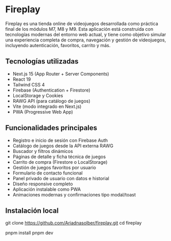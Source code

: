 # Fireplay

Fireplay es una tienda online de videojuegos desarrollada como práctica final de los módulos M7, M8 y M9. Esta aplicación está construida con tecnologías modernas del entorno web actual, y tiene como objetivo simular una experiencia completa de compra, navegación y gestión de videojuegos, incluyendo autenticación, favoritos, carrito y más.

## Tecnologías utilizadas

- Next.js 15 (App Router + Server Components)
- React 19
- Tailwind CSS 4
- Firebase (Authentication + Firestore)
- LocalStorage y Cookies
- RAWG API (para catálogo de juegos)
- Vite (modo integrado en Next.js)
- PWA (Progressive Web App)

## Funcionalidades principales

- Registro e inicio de sesión con Firebase Auth
- Catálogo de juegos desde la API externa RAWG
- Buscador y filtros dinámicos
- Páginas de detalle y ficha técnica de juegos
- Carrito de compra (Firestore o LocalStorage)
- Gestión de juegos favoritos por usuario
- Formulario de contacto funcional
- Panel privado de usuario con datos e historial
- Diseño responsive completo
- Aplicación instalable como PWA
- Animaciones modernas y confirmaciones tipo modal/toast

## Instalación local

git clone https://github.com/Ariadnasolber/fireplay.git
cd fireplay

pnpm install
pnpm dev


 
 
